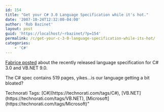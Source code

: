 ```yaml
---
id: 154
title: "Get your C# 3.0 Language Specification while it's hot."
date: '2007-10-24T12:32:00-04:00'
author: 'Rob Bazinet'
layout: post
guid: 'https://localhost/~rbazinet/?p=154'
permalink: /c/get-your-c-3-0-language-specification-while-its-hot/
categories:
    - 'C#'
---
```

[Fabrice posted](https://weblogs.asp.net/fmarguerie/archive/2007/10/24/c-3-0-and-vb-net-9-0-language-specifications.aspx) about the recently released language specification for C# 3.0 and VB.NET 9.0.

The C# spec contains 519 pages, yikes...is our language getting a bit bloated?

<div class="wlWriterSmartContent" style="display:inline;margin:0;padding:0;">Technorati Tags: [C#](https://technorati.com/tags/C#), [VB.NET](https://technorati.com/tags/VB.NET), [Microsoft](https://technorati.com/tags/Microsoft)</div>"